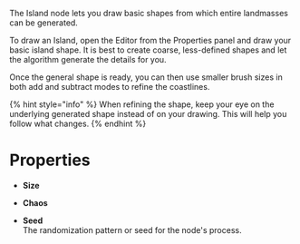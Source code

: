 


The Island node lets you draw basic shapes from which entire landmasses can be generated.

To draw an Island, open the Editor from the Properties panel and draw your basic island shape. It is best to create coarse, less-defined shapes and let the algorithm generate the details for you.

Once the general shape is ready, you can then use smaller brush sizes in both add and subtract modes to refine the coastlines.

{% hint style="info" %}
When refining the shape, keep your eye on the underlying generated shape instead of on your drawing. This will help you follow what changes.
{% endhint %}



# Properties

- **Size**  
  
- **Chaos**  
  
- **Seed**  
  The randomization pattern or seed for the node's process.



